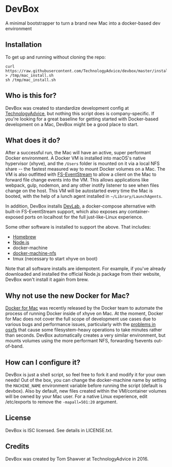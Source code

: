 # DevBox
A minimal bootstrapper to turn a brand new Mac into a docker-based dev environment

## Installation
To get up and running without cloning the repo:

```
curl https://raw.githubusercontent.com/TechnologyAdvice/devbox/master/install/mac_install.sh > /tmp/mac_install.sh
sh /tmp/mac_install.sh
```

## Who is this for?
DevBox was created to standardize development config at [TechnologyAdvice](http://www.technologyadvice.com), but nothing this script does is company-specific. If you're looking for a great baseline for getting started with Docker-based development on a Mac, DevBox might be a good place to start.

## What does it do?
After a successful run, the Mac will have an active, super performant Docker environment. A Docker VM is installed into macOS's native hypervisor (xhyve), and the `/Users` folder is mounted on it via a local NFS share -- the fastest measured way to mount Docker volumes on a Mac. The VM is also outfitted with [FS-EventStream](https://github.com/TechnologyAdvice/fs_eventstream) to allow a client on the Mac to forward file change events into the VM. This allows applications like webpack, gulp, nodemon, and any other inotify listener to see when files change on the host. This VM will be autostarted every time the Mac is booted, with the help of a lunch agent installed in `~/Library/LaunchAgents`.

In addition, DevBox installs [DevLab](https://github.com/TechnologyAdvice/DevLab), a docker-compose alternative with built-in FS-EventStream support, which also exposes any container-exposed ports on localhost for the full just-like-Linux experience.

Some other software is installed to support the above. That includes:
- [Homebrew](http://brew.sh)
- [Node.js](http://nodejs.org)
- docker-machine
- [docker-machine-nfs](https://github.com/adlogix/docker-machine-nfs)
- tmux (necessary to start xhyve on boot)

Note that all software installs are idempotent. For example, if you've already downloaded and installed the official Node.js package from their website, DevBox won't install it again from brew.

## Why not use the new Docker for Mac?
[Docker for Mac](https://docs.docker.com/docker-for-mac/) was recently released by the Docker team to automate the process of running Docker inside of xhyve on Mac. At the moment, Docker for Mac does not cover the full scope of development use cases due to various bugs and performance issues, particularly with the [problems in osxfs](https://forums.docker.com/t/file-access-in-mounted-volumes-extremely-slow-cpu-bound/8076) that cause some filesystem-heavy operations to take minutes rather than seconds. DevBox automatically creates a very similar environment, but mounts volumes using the more performant NFS, forwarding fsevents out-of-band.

## How can I configure it?
DevBox is just a shell script, so feel free to fork it and modify it for your own needs! Out of the box, you can change the docker-machine name by setting the `MACHINE_NAME` environment variable before running the script (default is devbox). Also by default, new files created within the VM/container volumes will be owned by your Mac user. For a native Linux experience, edit /etc/exports to remove the `-mapall=501:20` argument.

## License
DevBox is ISC licensed. See details in LICENSE.txt.

## Credits
DevBox was created by Tom Shawver at TechnologyAdvice in 2016.

